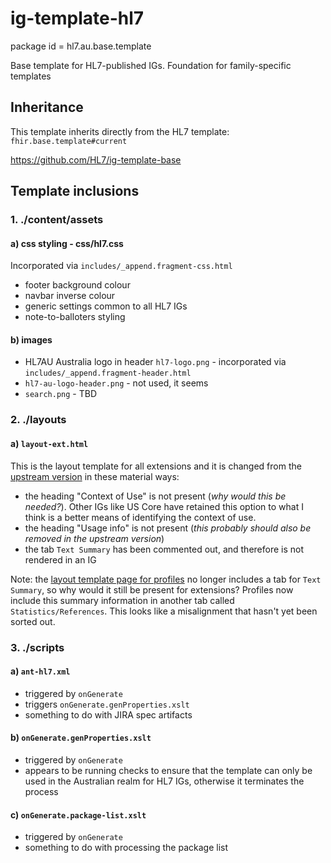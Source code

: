 # ig-template-hl7

package id = hl7.au.base.template

Base template for HL7-published IGs.  Foundation for family-specific templates

## Inheritance
This template inherits directly from the HL7 template: `fhir.base.template#current` 

https://github.com/HL7/ig-template-base

## Template inclusions

### 1. ./content/assets
#### a) css styling - css/hl7.css
Incorporated via `includes/_append.fragment-css.html`

* footer background colour
* navbar inverse colour
* generic settings common to all HL7 IGs
* note-to-balloters styling

#### b) images
* HL7AU Australia logo in header `hl7-logo.png` - incorporated via `includes/_append.fragment-header.html`
* `hl7-au-logo-header.png` - not used, it seems
* `search.png` - TBD

### 2. ./layouts
#### a) `layout-ext.html`
This is the layout template for all extensions and it is changed from the [upstream version](https://github.com/HL7/ig-template-base/blob/master/layouts/layout-ext.html) in these material ways:
* the heading "Context of Use" is not present (*why would this be needed?*). Other IGs like US Core have retained this option to what I think is a better means of identifying the context of use.
* the heading "Usage info" is not present (*this probably should also be removed in the upstream version*)
* the tab `Text Summary` has been commented out, and therefore is not rendered in an IG

Note: the [layout template page for profiles](https://github.com/HL7/ig-template-base/blob/master/layouts/layout-profile.html) no longer includes a tab for `Text Summary`, so why would it still be present for extensions? Profiles now include this summary information in another tab called `Statistics/References`. This looks like a misalignment that hasn't yet been sorted out.

### 3. ./scripts
#### a) `ant-hl7.xml`
* triggered by `onGenerate`
* triggers `onGenerate.genProperties.xslt`
* something to do with JIRA spec artifacts

#### b) `onGenerate.genProperties.xslt`
* triggered by `onGenerate`
* appears to be running checks to ensure that the template can only be used in the Australian realm for HL7 IGs, otherwise it terminates the process 


#### c) `onGenerate.package-list.xslt`
* triggered by `onGenerate`
* something to do with processing the package list

